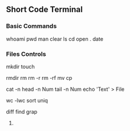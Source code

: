 ## Short Code Terminal
### Basic Commands
whoami
pwd
man
clear
ls
cd 
open .
date

### Files Controls
mkdir
touch

rmdir
rm
rm -r
rm -rf
mv
cp

cat -n
head -n Num
tail -n Num
echo 'Text' > File


wc -lwc
sort
uniq

diff
find
grap























1.
```
```
